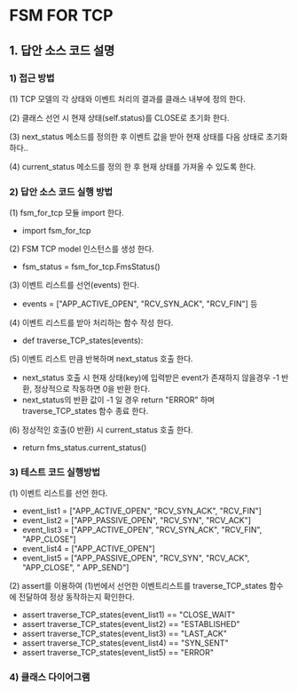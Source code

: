 # FSM FOR TCP
## 1. 답안 소스 코드 설명
### 1) 접근 방법
 (1) TCP 모델의 각 상태와 이벤트 처리의 결과를 클래스 내부에 정의 한다.
 
 (2) 클래스 선언 시 현재 상태(self.status)를 CLOSE로 초기화 한다.
 
 (3) next_status 메소드를 정의한 후 이벤트 값을 받아 현재 상태를 다음 상태로 초기화 하다..
 
 (4) current_status 메소드를 정의 한 후 현재 상태를 가져올 수 있도록 한다.
 
### 2) 답안 소스 코드 실행 방법
 (1) fsm_for_tcp 모듈 import 한다.
   - import fsm_for_tcp
   
 (2) FSM TCP model 인스턴스를 생성 한다.
   - fsm_status = fsm_for_tcp.FmsStatus()
   
 (3) 이벤트 리스트를 선언(events) 한다.
   - events = ["APP_ACTIVE_OPEN", "RCV_SYN_ACK", "RCV_FIN"] 등
   
 (4) 이벤트 리스트를 받아 처리하는 함수 작성 한다.
   - def traverse_TCP_states(events):
   
 (5) 이벤트 리스트 만큼 반복하며 next_status 호출 한다.
   - next_status 호출 시 현재 상태(key)에 입력받은 event가 존재하지 않을경우 -1 반환, 정상적으로 작동하면 0을 반환 한다.
   - next_status의 반환 값이 -1 일 경우 return "ERROR" 하며 traverse_TCP_states 함수 종료 한다.
   
 (6) 정상적인 호출(0 반환) 시 current_status 호출 한다.
   - return fms_status.current_status() 
   
### 3) 테스트 코드 실행방법 
 (1) 이벤트 리스트를 선언 한다.
   - event_list1 = ["APP_ACTIVE_OPEN", "RCV_SYN_ACK", "RCV_FIN"]
   - event_list2 = ["APP_PASSIVE_OPEN", "RCV_SYN", "RCV_ACK"]
   - event_list3 = ["APP_ACTIVE_OPEN", "RCV_SYN_ACK", "RCV_FIN", "APP_CLOSE"]
   - event_list4 = ["APP_ACTIVE_OPEN"]
   - event_list5 = ["APP_PASSIVE_OPEN", "RCV_SYN", "RCV_ACK", "APP_CLOSE", " APP_SEND"]
  
 (2) assert를 이용하여 (1)번에서 선언한 이벤트리스트를 traverse_TCP_states 함수에 전달하여 정상 동작하는지 확인한다.
   - assert traverse_TCP_states(event_list1) == "CLOSE_WAIT"
   - assert traverse_TCP_states(event_list2) == "ESTABLISHED"
   - assert traverse_TCP_states(event_list3) == "LAST_ACK"
   - assert traverse_TCP_states(event_list4) == "SYN_SENT"
   - assert traverse_TCP_states(event_list5) == "ERROR"
   
### 4) 클래스 다이어그램

